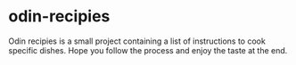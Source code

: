 # odin-recipies

Odin recipies is a small project containing a list of instructions to cook specific dishes. Hope you follow the process and enjoy the taste at the end.